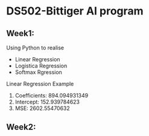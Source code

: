 # DS502-Bittiger AI program 
## Week1: 
Using Python to realise  
  * Linear Regression
  * Logistica Regression
  * Softmax Rgression
  
Linear Regression Example
1. Coefficients: 894.094931349
2. Intercept: 152.939784623
3. MSE: 2602.55470632



## Week2:



 
